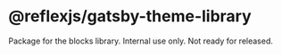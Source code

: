 # @reflexjs/gatsby-theme-library

Package for the blocks library. Internal use only. Not ready for released.

